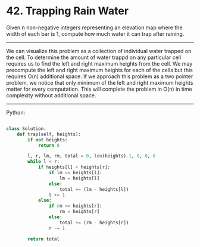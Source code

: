 # 42. Trapping Rain Water

Given n non-negative integers representing an elevation map where the width of
each bar is 1, compute how much water it can trap after raining.

---

We can visualize this problem as a collection of individual water trapped on
the cell. To determine the amount of water trappd on any particular cell
requires us to find the left and right maximum heights from the cell. We may
precompute the left and right maximum heights for each of the cells but this
requires O(n) additional space. If we approach this problem as a two pointer
problem, we notice that only minimum of the left and right maximum heights
matter for every computation. This will complete the problem in O(n) in time
complexity without additional space.

---

Python:

```python

class Solution:
    def trap(self, heights):
        if not heights:
            return 0

        l, r, lm, rm, total = 0, len(heights)-1, 0, 0, 0
        while l < r:
            if heights[l] < heights[r]:
                if lm <= heights[l]:
                    lm = heights[l]
                else:
                    total += (lm - heights[l])
                l += 1
            else:
                if rm <= heights[r]:
                    rm = heights[r]
                else:
                    total += (rm - heights[r])
                r -= 1

        return total
```
